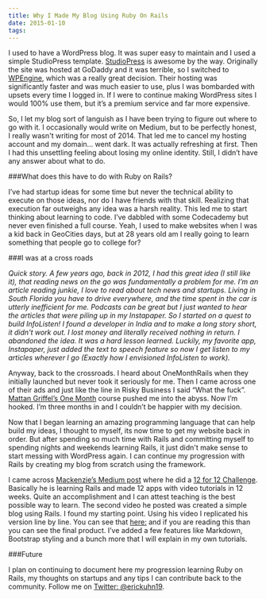 ```yaml
---
title: Why I Made My Blog Using Ruby On Rails
date: 2015-01-10 
tags:
---
```


I used to have a WordPress blog. It was super easy to maintain and I used a simple StudioPress template. [StudioPress](www.studiopress.com) is awesome by the way. Originally the site was hosted at GoDaddy and it was terrible, so I switched to [WPEngine](www.wpengine.com), which was a really great decision. Their hosting was significantly faster and was much easier to use, plus I was bombarded with upsets every time I logged in. If I were to continue making WordPress sites I would 100% use them, but it’s a premium service and far more expensive. 

So, I let my blog sort of languish as I have been trying to figure out where to go with it. I occasionally would write on Medium, but to be perfectly honest, I really wasn't writing for most of 2014. That led me to cancel my hosting account and my domain… went dark. It was actually refreshing at first. Then I had this unsettling feeling about losing my online identity. Still, I didn’t  have any answer about what to do.

###What does this have to do with Ruby on Rails?

I’ve had startup ideas for some time but never the technical ability to execute on those ideas, nor do I have friends with that skill. Realizing that execution far outweighs any idea was a harsh reality. This led me to start thinking about learning to code. I’ve dabbled with some Codecademy but never even finished a full course. Yeah, I used to make websites when I was a kid back in GeoCities days, but at 28 years old am I really going to learn something that people go to college for? 

###I was at a cross roads

_Quick story. A few years ago, back in 2012, I had this great idea (I still like it), that reading news on the go was fundamentally a problem for me. I’m an article reading junkie, I love to read about tech news and startups. Living in South Florida you have to drive everywhere, and the time spent in the car is utterly inefficient for me. Podcasts can be great but I just wanted to hear the articles that were piling up in my Instapaper. So I started on a quest to build InfoListen! I found a developer in India and to make a long story short, it didn't work out. I lost money and literally received nothing in return. I abandoned the idea. It was a hard lesson learned. Luckily, my favorite app, Instapaper, just added the text to speech feature so now I get listen to my articles wherever I go (Exactly how I envisioned InfoListen to work)._

Anyway, back to the crossroads. I heard about OneMonthRails when they initially launched but never took it seriously for me. Then I came across one of their ads and just like the line in Risky Business I said “What the fuck”. [Mattan Griffel’s One Month](www.onemonth.com) course pushed me into the abyss. Now I’m hooked. I’m three months in and I couldn’t be happier with my decision. 

Now that I began learning an amazing programming language that can help build my ideas, I thought to myself, its now time to get my website back in order. But after spending so much time with Rails and committing myself to spending nights and weekends learning Rails, it just didn't make sense to start messing with WordPress again. I can continue my progression with Rails by creating my blog from scratch using the framework. 

I came across [Mackenzie’s Medium post](https://medium.com/@mackenziechild/how-i-finally-learned-rails-95e9b832675b) where he did a [12 for 12 Challenge](https://mackenziechild.me). Basically he is learning Rails and made 12 apps with video tutorials in 12 weeks. Quite an accomplishment and I can attest teaching is the best possible way to learn. The second video he posted was created a simple blog using Rails. I found my starting point. Using his video I replicated his version line by line. You can see that [here:](erickuhn-blogone.herokuapp.com) and if you are reading this than you can see the final product. I’ve added a few features like Markdown, Bootstrap styling and a bunch more that I will explain in my own tutorials. 

###Future 

I plan on continuing to document here my progression learning Ruby on Rails, my thoughts on startups and any tips I can contribute back to the community. Follow me on [Twitter: @erickuhn19](https://www.twitter.com/erickuhn19). 

